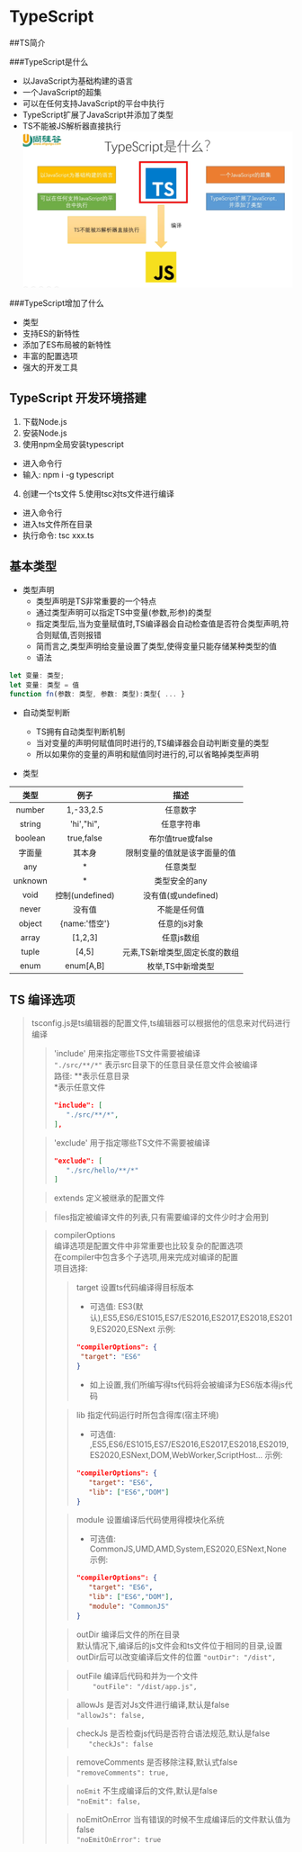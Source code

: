# TypeScript

##TS简介

###TypeScript是什么

- 以JavaScript为基础构建的语言
- 一个JavaScript的超集
- 可以在任何支持JavaScript的平台中执行
- TypeScript扩展了JavaScript并添加了类型
- TS不能被JS解析器直接执行
![TS是什么](./mark_imgs/img.png)

###TypeScript增加了什么

- 类型
- 支持ES的新特性
- 添加了ES布局被的新特性
- 丰富的配置选项
- 强大的开发工具

## TypeScript 开发环境搭建

1. 下载Node.js
2. 安装Node.js
3. 使用npm全局安装typescript
- 进入命令行
- 输入: npm i -g typescript
4. 创建一个ts文件
5.使用tsc对ts文件进行编译
- 进入命令行
- 进入ts文件所在目录
- 执行命令: tsc xxx.ts


## 基本类型

- 类型声明
    - 类型声明是TS非常重要的一个特点
    - 通过类型声明可以指定TS中变量(参数,形参)的类型
    - 指定类型后,当为变量赋值时,TS编译器会自动检查值是否符合类型声明,符合则赋值,否则报错
    - 简而言之,类型声明给变量设置了类型,使得变量只能存储某种类型的值
    - 语法
  
```typescript
let 变量: 类型;
let 变量: 类型 = 值
function fn(参数: 类型, 参数: 类型):类型{ ... }
```         


- 自动类型判断
    - TS拥有自动类型判断机制
    - 当对变量的声明何赋值同时进行的,TS编译器会自动判断变量的类型
    - 所以如果你的变量的声明和赋值同时进行的,可以省略掉类型声明
    
- 类型

| 类型 | 例子 | 描述|
|:---:|:---:|:---:|
| number | 1,-33,2.5 | 任意数字 |
| string| 'hi',"hi", | 任意字符串 |
| boolean | true,false | 布尔值true或false |
| 字面量 | 其本身 | 限制变量的值就是该字面量的值 |
| any | *  | 任意类型 |
| unknown | * | 类型安全的any |
| void | 控制(undefined) | 没有值(或undefined) |
| never | 没有值 | 不能是任何值 |
| object | {name:'悟空'} | 任意的js对象 |
| array | [1,2,3] | 任意js数组 |
| tuple | [4,5] | 元素,TS新增类型,固定长度的数组 |
| enum | enum[A,B] | 枚举,TS中新增类型 |


## TS 编译选项
> tsconfig.js是ts编辑器的配置文件,ts编辑器可以根据他的信息来对代码进行编译
> > 'include' 用来指定哪些TS文件需要被编译  
> >  `"./src/**/*"` 表示src目录下的任意目录任意文件会被编译  
> > 路径: **表示任意目录  
> >      *表示任意文件
> >```json     
> > "include": [
> >    "./src/**/*",
> > ],
> >```
> 
> > 'exclude' 用于指定哪些TS文件不需要被编译  
> > ```json
> > "exclude": [
> >    "./src/hello/**/*"
> > ]
> >```
>
> > extends 定义被继承的配置文件
> 
> > files指定被编译文件的列表,只有需要编译的文件少时才会用到
> 
> > compilerOptions  
> > 编译选项是配置文件中非常重要也比较复杂的配置选项  
> > 在compiler中包含多个子选项,用来完成对编译的配置  
> >  项目选择: 
> > > target 设置ts代码编译得目标版本  
> > >  - 可选值: ES3(默认),ES5,ES6/ES1015,ES7/ES2016,ES2017,ES2018,ES2019,ES2020,ESNext
> > > 示例:
> > > ```json
> > > "compilerOptions": {
> > >  "target": "ES6"
> > > }
> > > ```
> > > - 如上设置,我们所编写得ts代码将会被编译为ES6版本得js代码
> >
> > > lib 指定代码运行时所包含得库(宿主环境)  
> > > - 可选值: ,ES5,ES6/ES1015,ES7/ES2016,ES2017,ES2018,ES2019,ES2020,ESNext,DOM,WebWorker,ScriptHost...
> > > 示例:
> > > ```json
> > > "compilerOptions": {
> > >    "target": "ES6",
> > >    "lib": ["ES6","DOM"]
> > > }
> > > ```
> > 
> > > module 设置编译后代码使用得模块化系统  
> > > - 可选值: CommonJS,UMD,AMD,System,ES2020,ESNext,None
> > > 示例:
> > > ```json
> > > "compilerOptions": {
> > >    "target": "ES6",
> > >    "lib": ["ES6","DOM"],
> > >    "module": "CommonJS"
> > > }
> > >```
> > 
> > > outDir 编译后文件的所在目录  
> > > 默认情况下,编译后的js文件会和ts文件位于相同的目录,设置outDir后可以改变编译后文件的位置
> > > `"outDir": "/dist",`
> > 
> > > outFile 编译后代码和并为一个文件  
> > > `    "outFile": "/dist/app.js",`
> >
> > > allowJs 是否对Js文件进行编译,默认是false  
> > > `"allowJs": false,`
> > 
> > > checkJs 是否检查js代码是否符合语法规范,默认是false  
> > > `   "checkJs": false`
> >
> > > removeComments 是否移除注释,默认式false  
> > > `"removeComments": true,`
> >
> > >  `noEmit` 不生成编译后的文件,默认是false  
> > > `"noEmit": false,` 
> > 
> > >  noEmitOnError 当有错误的时候不生成编译后的文件默认值为false  
> > >  `"noEmitOnError": true`
> >
> > >  
> > > 
> > > 
> > > 
> > > 
> > >
> > >